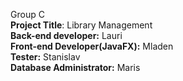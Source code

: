 Group C<br />
**Project Title**: Library Management<br />
**Back-end developer:** Lauri<br />
**Front-end Developer(JavaFX):** Mladen<br />
**Tester:** Stanislav<br />
**Database Administrator:** Maris<br />


